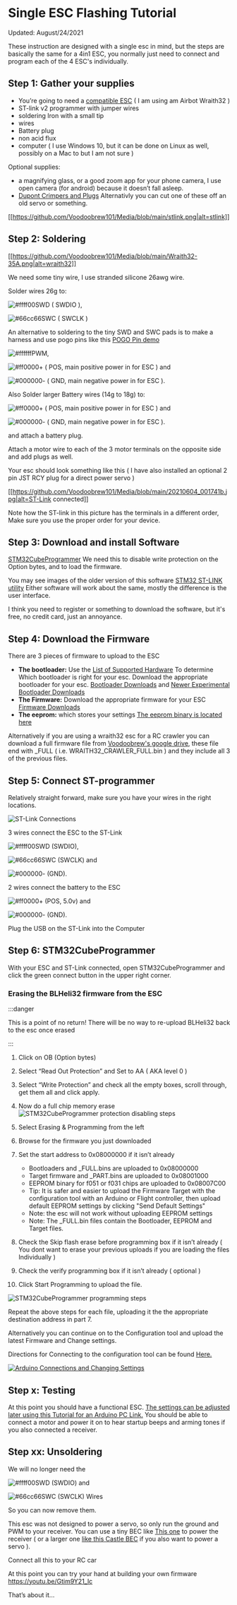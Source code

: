 # Single ESC Flashing Tutorial

Updated: August/24/2021

These instruction are designed with a single esc in mind, but the steps are basically the same for a 4in1 ESC, you normally just need to connect and program each of the 4 ESC's individually.

## Step 1: Gather your supplies

* You’re going to need a [compatible ESC](https://github.com/AlkaMotors/AM32-MultiRotor-ESC-firmware/wiki/List-of-Supported-Hardware) ( I am using am Airbot Wraith32 )
* ST-link v2 programmer with jumper wires
* soldering Iron with a small tip
* wires
* Battery plug
* non acid flux
* computer ( I use Windows 10, but it can be done on Linux as well, possibly on a Mac to but I am not sure )

Optional supplies:

* a magnifying glass, or a good zoom app for your phone camera, I use open camera (for android) because it doesn’t fall asleep.
* [Dupont Crimpers and Plugs](https://smile.amazon.com/QLOUNI-Crimping-Housing-Connector-Assortment/dp/B07DZB8NDW/ref=sr_1_12?dchild=1&keywords=dupont+crimper+plug&qid=1622790435&sr=8-12) Alternativly you can cut one of these off an old servo or something.

[[https://github.com/Voodoobrew101/Media/blob/main/stlink.png|alt=stlink]]

## Step 2: Soldering

[[https://github.com/Voodoobrew101/Media/blob/main/Wraith32-35A.png|alt=wraith32]]

We need some tiny wire, I use stranded silicone 26awg wire.

Solder wires 26g to:

![#ffff00](https://via.placeholder.com/15/ffff00/000000?text=+)SWD ( SWDIO ),

![#66cc66](https://via.placeholder.com/15/66cc66/000000?text=+)SWC ( SWCLK )

An alternative to soldering to the tiny SWD and SWC pads is to make a harness and use pogo pins like this [POGO Pin demo](https://youtu.be/yZ-45muuTCs)

![#ffffff](https://via.placeholder.com/15/ffffff/000000?text=+)PWM,

![#ff0000](https://via.placeholder.com/15/ff0000/000000?text=+)+ ( POS, main positive power in for ESC ) and

![#000000](https://via.placeholder.com/15/000000/000000?text=+)- ( GND, main negative power in for ESC ).

Also Solder larger Battery wires (14g to 18g) to:

![#ff0000](https://via.placeholder.com/15/ff0000/000000?text=+)+ ( POS, main positive power in for ESC ) and

![#000000](https://via.placeholder.com/15/000000/000000?text=+)- ( GND, main negative power in for ESC ).

and attach a battery plug.

Attach a motor wire to each of the 3 motor terminals on the opposite side and add plugs as well.

Your esc should look something like this ( I have also installed an optional 2 pin JST RCY plug for a direct power servo )

[[https://github.com/Voodoobrew101/Media/blob/main/20210604_001741b.jpg|alt=ST-Link connected]]

Note how the ST-link in this picture has the terminals in a different order, Make sure you use the proper order for your device.

## Step 3: Download and install Software

[STM32CubeProgrammer](https://www.st.com/en/development-tools/stm32cubeprog.html#get-software)
We need this to disable write protection on the Option bytes, and to load the firmware.

You may see images of the older version of this software [STM32 ST-LINK utility](https://www.st.com/content/st_com/en/products/development-tools/software-development-tools/stm32-software-development-tools/stm32-programmers/stsw-link004.html) Either software will work about the same, mostly the difference is the user interface.

I think you need to register or something to download the software, but it's free, no credit card, just an annoyance.

## Step 4: Download the Firmware

There are 3 pieces of firmware to upload to the ESC

* **The bootloader:** Use the [List of Supported Hardware](https://github.com/AlkaMotors/AM32-MultiRotor-ESC-firmware/wiki/List-of-Supported-Hardware) To determine Which bootloader is right for your esc. Download the appropriate bootloader for your esc. [Bootloader Downloads](https://github.com/AlkaMotors/AM32_Bootloader_F051/releases) and [Newer Experimental Bootloader Downloads](https://github.com/AlkaMotors/AM32-MultiRotor-ESC-firmware/tree/experimental/Release)
* **The Firmware:** Download the appropriate firmware for your ESC [Firmware Downloads](https://github.com/AlkaMotors/AM32-MultiRotor-ESC-firmware/releases/)
* **The eeprom:** which stores your settings [The eeprom binary is located here](https://github.com/AlkaMotors/AM32-MultiRotor-ESC-firmware/blob/master/eeprom_version_1_7c00.bin)

Alternatively if you are using a wraith32 esc for a RC crawler you can download a full firmware file from [Voodoobrew's google drive](https://drive.google.com/drive/folders/1ggvkWlLNjDMoB1ryCYy4fE_xQ2l5m2cL?usp=sharing), these file end with _FULL ( i.e. WRAITH32_CRAWLER_FULL.bin ) and they include all 3 of the previous files.

## Step 5: Connect ST-programmer

Relatively straight forward, make sure you have your wires in the right locations.

![ST-Link Connections](https://github.com/Voodoobrew101/Media/blob/main/Flash%20Bootloader800.png?raw=true)

3 wires connect the ESC to the ST-Link

![#ffff00](https://via.placeholder.com/15/ffff00/000000?text=+)SWD (SWDIO),

![#66cc66](https://via.placeholder.com/15/66cc66/000000?text=+)SWC (SWCLK) and

![#000000](https://via.placeholder.com/15/000000/000000?text=+)- (GND).

2 wires connect the battery to the ESC

![#ff0000](https://via.placeholder.com/15/ff0000/000000?text=+)+ (POS, 5.0v) and

![#000000](https://via.placeholder.com/15/000000/000000?text=+)- (GND).

Plug the USB on the ST-Link into the Computer

## Step 6: STM32CubeProgrammer

With your ESC and ST-Link connected, open STM32CubeProgrammer and click the green connect button in the upper right corner.

### Erasing the BLHeli32 firmware from the ESC

:::danger

This is a point of no return! There will be no way to re-upload BLHeli32 back to the esc once erased

:::

1. Click on OB (Option bytes)

2. Select “Read Out Protection” and Set to AA ( AKA level 0 )

3. Select “Write Protection” and check all the empty boxes, scroll through, get them all and click apply.

4. Now do a full chip memory erase
![STM32CubeProgrammer protection disabling steps](https://i.ibb.co/R3M3tJZ/read-out-prot.jpg)

5. Select Erasing & Programming from the left

6. Browse for the firmware you just downloaded

7. Set the start address to 0x08000000 if it isn’t already
    * Bootloaders and _FULL.bins are uploaded to 0x08000000
    * Target firmware and _PART.bins are uploaded to 0x08001000
    * EEPROM binary for f051 or f031 chips are uploaded to 0x08007C00
    * Tip: It is safer and easier to upload the Firmware Target with the configuration tool with an Arduino or Flight controller, then upload default EEPROM settings by clicking "Send Default Settings"
    * Note: the esc will not work without uploading EEPROM settings
    * Note: The _FULL.bin files contain the Bootloader, EEPROM and Target files.

8. Check the Skip flash erase before programming box if it isn’t already ( You dont want to erase your previous uploads if you are loading the files Individually )

9. Check the verify programming box if it isn’t already ( optional )

10. Click Start Programming to upload the file.

![STM32CubeProgrammer programming steps](https://i.ibb.co/Tk3yTqW/cube2a.jpg)

Repeat the above steps for each file, uploading it the the appropriate destination address in part 7.

Alternatively you can continue on to the Configuration tool and upload the latest Firmware and Change settings.

Directions for Connecting to the configuration tool can be found [Here.](https://github.com/AlkaMotors/AM32-MultiRotor-ESC-firmware/wiki/Arduino-PC-Link)

[
![Arduino Connections and Changing Settings](https://github.com/Voodoobrew101/Media/blob/main/Flash%20Firmware-2.png?raw=true)
](https://github.com/AlkaMotors/AM32-MultiRotor-ESC-firmware/wiki/Arduino-PC-Link)

## Step x: Testing

At this point you should have a functional ESC. [The settings can be adjusted later using this Tutorial for an Arduino PC Link.](https://github.com/AlkaMotors/AM32-MultiRotor-ESC-firmware/wiki/Arduino-PC-Link) You should be able to connect a motor and power it on to hear startup beeps and arming tones if you also connected a receiver.

## Step xx: Unsoldering

We will no longer need the

![#ffff00](https://via.placeholder.com/15/ffff00/000000?text=+)SWD (SWDIO) and  

![#66cc66](https://via.placeholder.com/15/66cc66/000000?text=+)SWC (SWCLK) Wires

So you can now remove them.

This esc was not designed to power a servo, so only run the ground and PWM to your receiver.
You can use a tiny BEC like [This one](https://smile.amazon.com/dp/B0758ZTS61/ref=cm_sw_em_r_mt_dp_T6Z1Y24FRC8XG9NBDECP?_encoding=UTF8&psc=1) to power the receiver ( or a larger one [like this Castle BEC](https://www.castlecreations.com/en/bec-voltage-regulators-1/cc-bec-010-0004-00) if you also want to power a servo ).

Connect all this to your RC car

At this point you can try your hand at building your own firmware
<https://youtu.be/Gtim9Y21_lc>

That’s about it…
